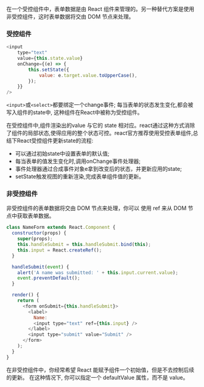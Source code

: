 在一个受控组件中，表单数据是由 React 组件来管理的。另一种替代方案是使用非受控组件，这时表单数据将交由 DOM 节点来处理。

### 受控组件
```js
<input
    type="text"
    value={this.state.value}
    onChange={(e) => {
        this.setState({
            value: e.target.value.toUpperCase(),
        });
    }}
/>
```
`<input>`或`<select>`都要绑定一个change事件; 每当表单的状态发生变化,都会被写入组件的state中, 这种组件在React中被称为受控组件。

在受控组件中,组件渲染出的value 与它的 state 相对应。react通过这种方式消除了组件的局部状态,使得应用的整个状态可控。react官方推荐使用受控表单组件,总结下React受控组件更新state的流程:

- 可以通过初始state中设置表单的默认值;
- 每当表单的值发生变化时,调用onChange事件处理器;
- 事件处理器通过合成事件对象e拿到改变后的状态，并更新应用的state;
- setState触发视图的重新渲染,完成表单组件值的更新。

### 非受控组件
非受控组件的表单数据将交由 DOM 节点来处理，你可以 使用 ref 来从 DOM 节点中获取表单数据。

```js
class NameForm extends React.Component {
  constructor(props) {
    super(props);
    this.handleSubmit = this.handleSubmit.bind(this);
    this.input = React.createRef();
  }

  handleSubmit(event) {
    alert('A name was submitted: ' + this.input.current.value);
    event.preventDefault();
  }

  render() {
    return (
      <form onSubmit={this.handleSubmit}>
        <label>
          Name:
          <input type="text" ref={this.input} />
        </label>
        <input type="submit" value="Submit" />
      </form>
    );
  }
}
```
在非受控组件中，你经常希望 React 能赋予组件一个初始值，但是不去控制后续的更新。 在这种情况下, 你可以指定一个 defaultValue 属性，而不是 value。

